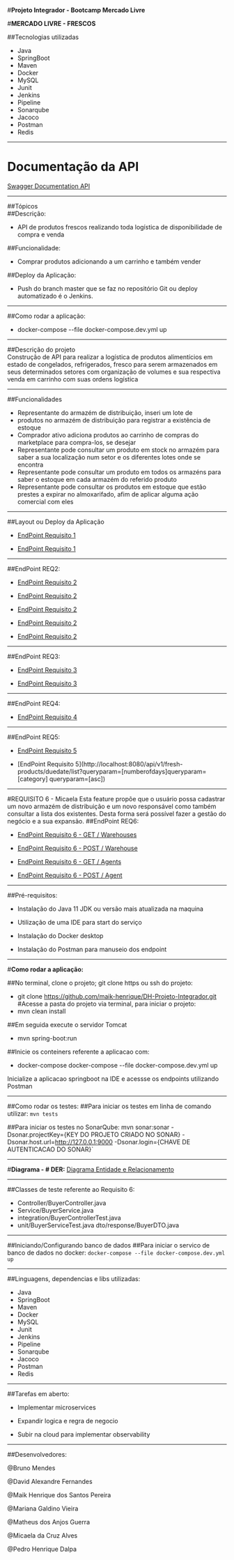 #**Projeto Integrador - Bootcamp Mercado Livre**

#**MERCADO LIVRE - FRESCOS**

##Tecnologias utilizadas 
- Java 
- SpringBoot 
- Maven 
- Docker 
- MySQL 
- Junit 
- Jenkins 
- Pipeline 
- Sonarqube 
- Jacoco 
- Postman 
- Redis 

***

# **Documentação da API**
[Swagger Documentation API](http://localhost:8080/swagger-ui.html#/)

***

##Tópicos  
##Descrição: 
- API de produtos frescos realizando toda logística de disponibilidade de compra e venda

##Funcionalidade: 
- Comprar produtos adicionando a um carrinho e também vender

##Deploy da Aplicação: 
- Push do branch master que se faz no repositório Git ou deploy automatizado é o Jenkins.

***

##Como rodar a aplicação: 
- docker-compose --file docker-compose.dev.yml up

***

##Descrição do projeto  
Construção de API para realizar a logística de produtos alimentícios em estado de congelados, refrigerados, fresco para serem  armazenados em seus determinados setores com organização de volumes e sua respectiva venda em carrinho com suas ordens  logística

***

##Funcionalidades
- Representante do armazém de distribuição, inseri um lote de 
- produtos no armazém de distribuição para registrar a existência de estoque
- Comprador ativo adiciona produtos ao carrinho de compras do marketplace para compra-los, se desejar
- Representante pode consultar um produto em stock no armazém para saber a sua localização num setor e os diferentes lotes onde se  encontra
- Representante pode consultar um produto em todos os armazéns para saber o estoque em cada armazém do referido produto
- Representante pode consultar os produtos em estoque que estão prestes a expirar no almoxarifado, afim de aplicar alguma ação comercial  com eles

***

##Layout ou Deploy da Aplicação

- [EndPoint Requisito 1](http://localhost:8080/api/v1/fresh-products/inboundorder/)

- [EndPoint Requisito 1](http://localhost:8080/api/v1/fresh-products/inboundorder/)

***

##EndPoint REQ2: 
- [EndPoint Requisito 2](http://localhost:8080/api/v1/fresh-products/)

- [EndPoint Requisito 2](http://localhost:8080/api/v1/fresh-products/list?querytype=[categoríaproducto])

- [EndPoint Requisito 2](http://localhost:8080/api/v1/fresh-products/orders/)

- [EndPoint Requisito 2](http://localhost:8080/api/v1/fresh-products/orders/querytype=[idOrder])

- [EndPoint Requisito 2](http://localhost:8080/api/v1/fresh-products/orders/queryparam=[idOrder])

***

##EndPoint REQ3: 
- [EndPoint Requisito 3](http://localhost:8080/api/v1/fresh-products/list?querytype=[idProducto])

- [EndPoint Requisito 3](http://localhost:8080/api/v1/fresh-products/list?querytype=[idProducto]querytype=[L])

***

##EndPoint REQ4: 
- [EndPoint Requisito 4](http://localhost:8080/api/v1/fresh-products/warehouse/querytype=idproduct])

***

##EndPoint REQ5: 
- [EndPoint Requisito 5](http://localhost:8080/api/v1/fresh-products/duedate/queryparam=[numberofdays]queryparam=[section])

- [EndPoint Requisito 5](http://localhost:8080/api/v1/fresh-products/duedate/list?queryparam=[numberofdays]queryparam=[category] queryparam=[asc])

***
#REQUISITO 6 - Micaela
Esta feature propõe que o usuário possa cadastrar um novo armazém de distribuição e um novo 
responsável como também consultar a lista dos existentes. Desta forma será possível fazer a 
gestão do negócio e a sua expansão.
##EndPoint REQ6:
- [EndPoint Requisito 6 - GET / Warehouses](http://localhost:8080/api/v1/fresh-products/admin/warehouse)

- [EndPoint Requisito 6 - POST / Warehouse](http://localhost:8080/api/v1/fresh-products/admin/warehouse)

- [EndPoint Requisito 6 - GET / Agents](http://localhost:8080/api/v1/fresh-products/admin/agent)

- [EndPoint Requisito 6 - POST / Agent](http://localhost:8080/api/v1/fresh-products/admin/agent)

***

##Pré-requisitos: 

- Instalação do Java 11 JDK ou versão mais atualizada na maquina


- Utilização de uma IDE para start do serviço


- Instalação do Docker desktop


- Instalação do Postman para manuseio dos endpoint

***

#**Como rodar a aplicação:**

##No terminal, clone o projeto; git clone https ou ssh do projeto: 
- git clone https://github.com/maik-henrique/DH-Projeto-Integrador.git 
#Acesse a pasta do projeto via terminal, para iniciar o projeto: 
- mvn clean install 

##Em seguida execute o servidor Tomcat 
- mvn spring-boot:run  

##Inicie os conteiners referente a aplicacao com: 
- docker-compose docker-compose --file docker-compose.dev.yml up 

Inicialize a aplicacao springboot na IDE e acessse os endpoints  utilizando Postman

***

##Como rodar os testes:
##Para iniciar os testes em linha de comando utilizar: 
`mvn tests`

##Para iniciar os testes no SonarQube: 
mvn sonar:sonar -Dsonar.projectKey={KEY DO PROJETO CRIADO NO SONAR} - Dsonar.host.url=http://127.0.0.1:9000 -Dsonar.login={CHAVE DE  AUTENTICACAO DO SONAR}`

***

#**Diagrama - # DER:**
[Diagrama Entidade e Relacionamento](https://whimsical.com/4VfH3PMQLRV3u33RUJniwY)

***

##Classes de teste referente ao Requisito 6: 
- Controller/BuyerController.java 
- Service/BuyerService.java 
- integration/BuyerControllerTest.java
- unit/BuyerServiceTest.java dto/response/BuyerDTO.java

***

##Iniciando/Configurando banco de dados
##Para iniciar o servico de banco de dados no docker: 
`docker-compose --file docker-compose.dev.yml up`


***

##Linguagens, dependencias e libs utilizadas: 
- Java 
- SpringBoot 
- Maven 
- Docker 
- MySQL 
- Junit 
- Jenkins 
- Pipeline 
- Sonarqube 
- Jacoco 
- Postman 
- Redis 

***

##Tarefas em aberto: 

- Implementar microservices


- Expandir logica e regra de negocio


- Subir na cloud para implementar observability

***

##Desenvolvedores:

@Bruno Mendes

@David Alexandre Fernandes

@Maik Henrique dos Santos Pereira

@Mariana Galdino Vieira

@Matheus dos Anjos Guerra

@Micaela da Cruz Alves

@Pedro Henrique Dalpa



> 